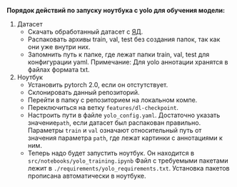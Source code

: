 **Порядок действий по запуску ноутбука с yolo для обучения модели:**
1. Датасет
	* Скачать обработанный датасет с [ЯД](https://disk.yandex.ru/d/KSXdPQ2b9eCX_Q).
	* Распаковать архивы train, val, test без создания папок, так как они уже внутри них.
	* Запомнить путь к папке, где лежат папки train, val, test для конфигурации yaml. Примечание: Для yolo аннотации хранятся в файлах формата txt.
1. Ноутбук
	* Установить pytorch 2.0, если он отстутствует.
	* Склонировать данный репозиторий.
	* Перейти в папку с репозиторием на локальном компе.
	* Переключиться на ветку `features/dl-checkpoint`.
	* Настроить пути в файле `yolo_config.yaml`. Достаточно указать значение`path`, если датасет был распакован правильно. Параметры `train` и `val` означают относительный путь от значения параметра `path`, где лежат картинки с аннотациями к ним.
	* Теперь надо будет запустить ноутбук. Он находится в `src/notebooks/yolo_training.ipynb` Файл с требуемыми пакетами лежит в `./requirements/yolo_requirements.txt`. Установка пакетов прописана автоматически в ноутбуке.